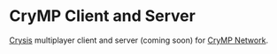 # CryMP Client and Server

[Crysis](https://en.wikipedia.org/wiki/Crysis_(video_game)) multiplayer client and server (coming soon) for
[CryMP Network](https://crymp.net).
